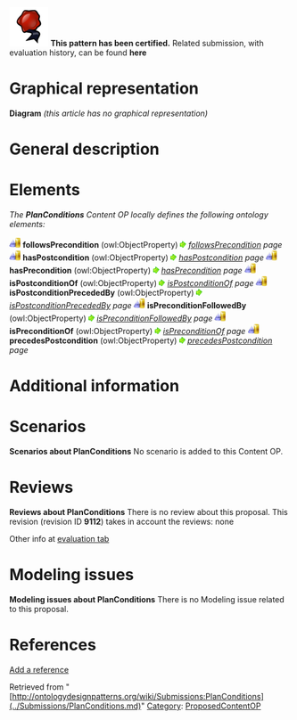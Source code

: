 [![](../images/thumb/b/b5/Certified.png/70px-Certified.png)](../Image/Certified.png.md "Certified.png") __This pattern has been certified.__
Related submission, with evaluation history, can be found __here__





#  Graphical representation


__Diagram__
_(this article has no graphical representation)_



#  General description


  




#  Elements


_The __PlanConditions__ Content OP locally defines the following ontology elements:_



[![ObjectProperty](../images/thumb/c/c3/ObjectProperty.gif/20px-ObjectProperty.gif)](../Image/ObjectProperty.gif.md "ObjectProperty") __followsPrecondition__ (owl:ObjectProperty) 
 [![](../images/thumb/8/87/ArrowRight.gif/11px-ArrowRight.gif)](../Image/ArrowRight.gif.md "ArrowRight.gif") _[followsPrecondition](../Submissions/PlanConditions/followsPrecondition.md "Submissions:PlanConditions/followsPrecondition") page_
[![ObjectProperty](../images/thumb/c/c3/ObjectProperty.gif/20px-ObjectProperty.gif)](../Image/ObjectProperty.gif.md "ObjectProperty") __hasPostcondition__ (owl:ObjectProperty) 
 [![](../images/thumb/8/87/ArrowRight.gif/11px-ArrowRight.gif)](../Image/ArrowRight.gif.md "ArrowRight.gif") _[hasPostcondition](../Submissions/PlanConditions/hasPostcondition.md "Submissions:PlanConditions/hasPostcondition") page_
[![ObjectProperty](../images/thumb/c/c3/ObjectProperty.gif/20px-ObjectProperty.gif)](../Image/ObjectProperty.gif.md "ObjectProperty") __hasPrecondition__ (owl:ObjectProperty) 
 [![](../images/thumb/8/87/ArrowRight.gif/11px-ArrowRight.gif)](../Image/ArrowRight.gif.md "ArrowRight.gif") _[hasPrecondition](../Submissions/PlanConditions/hasPrecondition.md "Submissions:PlanConditions/hasPrecondition") page_
[![ObjectProperty](../images/thumb/c/c3/ObjectProperty.gif/20px-ObjectProperty.gif)](../Image/ObjectProperty.gif.md "ObjectProperty") __isPostconditionOf__ (owl:ObjectProperty) 
 [![](../images/thumb/8/87/ArrowRight.gif/11px-ArrowRight.gif)](../Image/ArrowRight.gif.md "ArrowRight.gif") _[isPostconditionOf](../Submissions/PlanConditions/isPostconditionOf.md "Submissions:PlanConditions/isPostconditionOf") page_
[![ObjectProperty](../images/thumb/c/c3/ObjectProperty.gif/20px-ObjectProperty.gif)](../Image/ObjectProperty.gif.md "ObjectProperty") __isPostconditionPrecededBy__ (owl:ObjectProperty) 
 [![](../images/thumb/8/87/ArrowRight.gif/11px-ArrowRight.gif)](../Image/ArrowRight.gif.md "ArrowRight.gif") _[isPostconditionPrecededBy](../Submissions/PlanConditions/isPostconditionPrecededBy.md "Submissions:PlanConditions/isPostconditionPrecededBy") page_
[![ObjectProperty](../images/thumb/c/c3/ObjectProperty.gif/20px-ObjectProperty.gif)](../Image/ObjectProperty.gif.md "ObjectProperty") __isPreconditionFollowedBy__ (owl:ObjectProperty) 
 [![](../images/thumb/8/87/ArrowRight.gif/11px-ArrowRight.gif)](../Image/ArrowRight.gif.md "ArrowRight.gif") _[isPreconditionFollowedBy](../Submissions/PlanConditions/isPreconditionFollowedBy.md "Submissions:PlanConditions/isPreconditionFollowedBy") page_
[![ObjectProperty](../images/thumb/c/c3/ObjectProperty.gif/20px-ObjectProperty.gif)](../Image/ObjectProperty.gif.md "ObjectProperty") __isPreconditionOf__ (owl:ObjectProperty) 
 [![](../images/thumb/8/87/ArrowRight.gif/11px-ArrowRight.gif)](../Image/ArrowRight.gif.md "ArrowRight.gif") _[isPreconditionOf](../Submissions/PlanConditions/isPreconditionOf.md "Submissions:PlanConditions/isPreconditionOf") page_
[![ObjectProperty](../images/thumb/c/c3/ObjectProperty.gif/20px-ObjectProperty.gif)](../Image/ObjectProperty.gif.md "ObjectProperty") __precedesPostcondition__ (owl:ObjectProperty) 
 [![](../images/thumb/8/87/ArrowRight.gif/11px-ArrowRight.gif)](../Image/ArrowRight.gif.md "ArrowRight.gif") _[precedesPostcondition](../Submissions/PlanConditions/precedesPostcondition.md "Submissions:PlanConditions/precedesPostcondition") page_
#  Additional information


#  Scenarios



__Scenarios about PlanConditions__
No scenario is added to this Content OP.




#  Reviews



__Reviews about PlanConditions__
There is no review about this proposal.
This revision (revision ID __9112__) takes in account the reviews: none


Other info at [evaluation tab](http://ontologydesignpatterns.org/wiki/index.php?title=Submissions:PlanConditions&action=evaluation "http://ontologydesignpatterns.org/wiki/index.php?title=Submissions:PlanConditions&action=evaluation")




  




#  Modeling issues



__Modeling issues about PlanConditions__
There is no Modeling issue related to this proposal.




  




#  References


[Add a reference](index.php@title=Odp%253AAdd_reference&subject=../Submissions/PlanConditions.md "http://ontologydesignpatterns.org/wiki/index.php?title=Odp:Add_reference&subject=Submissions%3APlanConditions")


  






Retrieved from "[http://ontologydesignpatterns.org/wiki/Submissions:PlanConditions](../Submissions/PlanConditions.md)"
 [Category](http://ontologydesignpatterns.org/wiki/Special:Categories "Special:Categories"): [ProposedContentOP](../Category/ProposedContentOP.md "Category:ProposedContentOP")